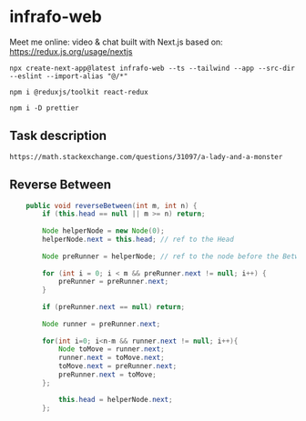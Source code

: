 # infrafo-web
Meet me online: video &amp; chat built with Next.js
based on: https://redux.js.org/usage/nextjs
```
npx create-next-app@latest infrafo-web --ts --tailwind --app --src-dir --eslint --import-alias "@/*"

npm i @reduxjs/toolkit react-redux

npm i -D prettier
```

## Task description
```
https://math.stackexchange.com/questions/31097/a-lady-and-a-monster
```


## Reverse Between
```java
    public void reverseBetween(int m, int n) {
        if (this.head == null || m >= n) return;
        
        Node helperNode = new Node(0);
        helperNode.next = this.head; // ref to the Head
        
        Node preRunner = helperNode; // ref to the node before the Between
        
        for (int i = 0; i < m && preRunner.next != null; i++) {
            preRunner = preRunner.next;
        }
        
        if (preRunner.next == null) return;
        
        Node runner = preRunner.next;
        
        for(int i=0; i<n-m && runner.next != null; i++){
            Node toMove = runner.next;
            runner.next = toMove.next;
            toMove.next = preRunner.next;
            preRunner.next = toMove;
        };

            this.head = helperNode.next;
        };
```

